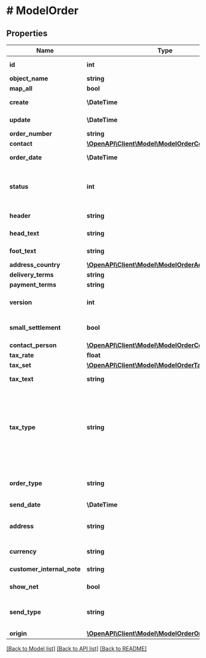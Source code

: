 # # ModelOrder

## Properties

Name | Type | Description | Notes
------------ | ------------- | ------------- | -------------
**id** | **int** | The order id | [optional] [readonly]
**object_name** | **string** | The order object name | [optional]
**map_all** | **bool** |  |
**create** | **\DateTime** | Date of order creation | [optional] [readonly]
**update** | **\DateTime** | Date of last order update | [optional] [readonly]
**order_number** | **string** | The order number |
**contact** | [**\OpenAPI\Client\Model\ModelOrderContact**](ModelOrderContact.md) |  |
**order_date** | **\DateTime** | Needs to be provided as timestamp or dd.mm.yyyy |
**status** | **int** | Please have a look in       &lt;a href&#x3D;&#39;https://api.sevdesk.de/#section/Types-and-status-of-orders&#39;&gt;status of orders&lt;/a&gt;      to see what the different status codes mean |
**header** | **string** | Normally consist of prefix plus the order number |
**head_text** | **string** | Certain html tags can be used here to format your text | [optional]
**foot_text** | **string** | Certain html tags can be used here to format your text | [optional]
**address_country** | [**\OpenAPI\Client\Model\ModelOrderAddressCountry**](ModelOrderAddressCountry.md) |  |
**delivery_terms** | **string** | Delivery terms of the order | [optional]
**payment_terms** | **string** | Payment terms of the order | [optional]
**version** | **int** | Version of the order.&lt;br&gt;      Can be used if you have multiple drafts for the same order.&lt;br&gt;      Should start with 0 |
**small_settlement** | **bool** | Defines if the client uses the small settlement scheme.      If yes, the order must not contain any vat | [optional]
**contact_person** | [**\OpenAPI\Client\Model\ModelOrderContactPerson**](ModelOrderContactPerson.md) |  |
**tax_rate** | **float** | Is overwritten by order position tax rates |
**tax_set** | [**\OpenAPI\Client\Model\ModelOrderTaxSet**](ModelOrderTaxSet.md) |  | [optional]
**tax_text** | **string** | A common tax text would be &#39;Umsatzsteuer 19%&#39; |
**tax_type** | **string** | Tax type of the order. There are four tax types: 1. default - Umsatzsteuer ausweisen 2. eu - Steuerfreie innergemeinschaftliche Lieferung (Europäische Union) 3. noteu - Steuerschuldnerschaft des Leistungsempfängers (außerhalb EU, z. B. Schweiz) 4. custom - Using custom tax set 5. ss - Not subject to VAT according to §19 1 UStG Tax rates are heavily connected to the tax type used. |
**order_type** | **string** | Type of the order. For more information on the different types, check      &lt;a href&#x3D;&#39;https://api.sevdesk.de/#section/Types-and-status-of-orders&#39;&gt;this&lt;/a&gt; | [optional]
**send_date** | **\DateTime** | The date the order was sent to the customer | [optional]
**address** | **string** | Complete address of the recipient including name, street, city, zip and country.&lt;br&gt;       Line breaks can be used and will be displayed on the invoice pdf. | [optional]
**currency** | **string** | Currency used in the order. Needs to be currency code according to ISO-4217 |
**customer_internal_note** | **string** | Internal note of the customer. Contains data entered into field &#39;Referenz/Bestellnummer&#39; | [optional]
**show_net** | **bool** | If true, the net amount of each position will be shown on the order. Otherwise gross amount | [optional]
**send_type** | **string** | Type which was used to send the order. IMPORTANT: Please refer to the order section of the       *     API-Overview to understand how this attribute can be used before using it! | [optional]
**origin** | [**\OpenAPI\Client\Model\ModelOrderOrigin**](ModelOrderOrigin.md) |  | [optional]

[[Back to Model list]](../../README.md#models) [[Back to API list]](../../README.md#endpoints) [[Back to README]](../../README.md)
